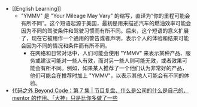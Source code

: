 - [[English Learning]]
	- "YMMV" 是 "Your Mileage May Vary" 的缩写，直译为“你的里程可能会有所不同”。这个短语起源于美国，最初是用来描述汽车的燃油效率可能会因为不同的驾驶条件和驾驶习惯而有所不同。后来，这个短语的意义扩展了，现在它被用作一个通用的警告或者声明，表示个人的体验和结果可能会因为不同的情况和条件而有所不同。
		- 在网络和日常对话中，人们可能会使用 "YMMV" 来表示某种产品、服务或建议可能对一些人有效，而对另一些人则可能无效，或者效果可能会有所不同。例如，如果某人推荐了一个他们认为非常好的产品，他们可能会在推荐时加上 "YMMV"，以表示其他人可能会有不同的体验。
- [代码之外 Beyond Code：第 7 集 | 节目复盘、什么是公司的什么是自己的、mentor 的作用、「大神」只是比你多做了一些](https://youtu.be/a96w0Cv__kE)